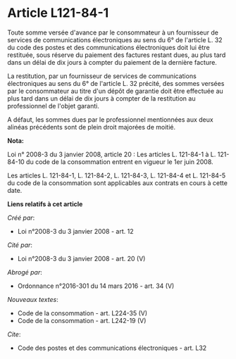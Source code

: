 # Article L121-84-1

Toute somme versée d'avance par le consommateur à un fournisseur de services de communications électroniques au sens du 6° de
l'article L. 32 du code des postes et des communications électroniques doit lui être restituée, sous réserve du paiement des
factures restant dues, au plus tard dans un délai de dix jours à compter du paiement de la dernière facture. 

La restitution, par un fournisseur de services de communications électroniques au sens du 6° de l'article L. 32 précité, des
sommes versées par le consommateur au titre d'un dépôt de garantie doit être effectuée au plus tard dans un délai de dix
jours à compter de la restitution au professionnel de l'objet garanti.

A défaut, les sommes dues par le professionnel mentionnées aux deux alinéas précédents sont de plein droit majorées de
moitié.

**Nota:**

Loi n° 2008-3 du 3 janvier 2008, article 20 : Les articles L. 121-84-1 à L. 121-84-10 du code de la consommation entrent en
vigueur le 1er juin 2008.

Les articles L. 121-84-1, L. 121-84-2, L. 121-84-3, L. 121-84-4 et L. 121-84-5 du code de la consommation sont applicables
aux contrats en cours à cette date.

**Liens relatifs à cet article**

_Créé par_:

  - Loi n°2008-3 du 3 janvier 2008 - art. 12

_Cité par_:

  - Loi n°2008-3 du 3 janvier 2008 - art. 20 (V)

_Abrogé par_:

  - Ordonnance n°2016-301 du 14 mars 2016 - art. 34 (V)

_Nouveaux textes_:

  - Code de la consommation - art. L224-35 (V)
  - Code de la consommation - art. L242-19 (V)

_Cite_:

  - Code des postes et des communications électroniques - art. L32
